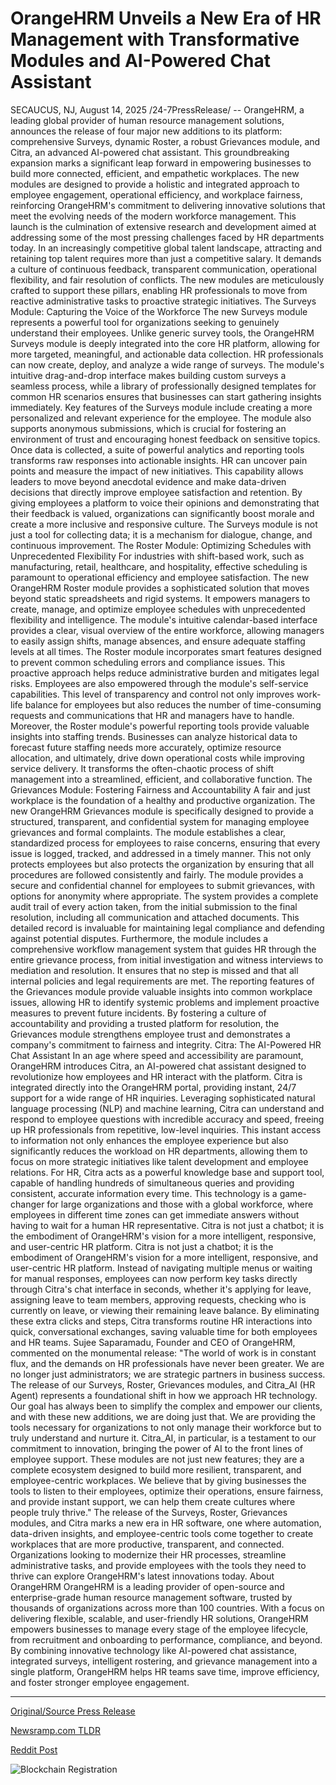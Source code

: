 # OrangeHRM Unveils a New Era of HR Management with Transformative Modules and AI-Powered Chat Assistant

SECAUCUS, NJ, August 14, 2025 /24-7PressRelease/ -- OrangeHRM, a leading global provider of human resource management solutions, announces the release of four major new additions to its platform: comprehensive Surveys, dynamic Roster, a robust Grievances module, and Citra, an advanced AI-powered chat assistant.   This groundbreaking expansion marks a significant leap forward in empowering businesses to build more connected, efficient, and empathetic workplaces. The new modules are designed to provide a holistic and integrated approach to employee engagement, operational efficiency, and workplace fairness, reinforcing OrangeHRM's commitment to delivering innovative solutions that meet the evolving needs of the modern workforce management.  This launch is the culmination of extensive research and development aimed at addressing some of the most pressing challenges faced by HR departments today. In an increasingly competitive global talent landscape, attracting and retaining top talent requires more than just a competitive salary. It demands a culture of continuous feedback, transparent communication, operational flexibility, and fair resolution of conflicts. The new modules are meticulously crafted to support these pillars, enabling HR professionals to move from reactive administrative tasks to proactive strategic initiatives.  The Surveys Module: Capturing the Voice of the Workforce  The new Surveys module represents a powerful tool for organizations seeking to genuinely understand their employees. Unlike generic survey tools, the OrangeHRM Surveys module is deeply integrated into the core HR platform, allowing for more targeted, meaningful, and actionable data collection. HR professionals can now create, deploy, and analyze a wide range of surveys. The module's intuitive drag-and-drop interface makes building custom surveys a seamless process, while a library of professionally designed templates for common HR scenarios ensures that businesses can start gathering insights immediately.  Key features of the Surveys module include creating a more personalized and relevant experience for the employee. The module also supports anonymous submissions, which is crucial for fostering an environment of trust and encouraging honest feedback on sensitive topics. Once data is collected, a suite of powerful analytics and reporting tools transforms raw responses into actionable insights. HR can uncover pain points and measure the impact of new initiatives. This capability allows leaders to move beyond anecdotal evidence and make data-driven decisions that directly improve employee satisfaction and retention. By giving employees a platform to voice their opinions and demonstrating that their feedback is valued, organizations can significantly boost morale and create a more inclusive and responsive culture. The Surveys module is not just a tool for collecting data; it is a mechanism for dialogue, change, and continuous improvement.  The Roster Module: Optimizing Schedules with Unprecedented Flexibility  For industries with shift-based work, such as manufacturing, retail, healthcare, and hospitality, effective scheduling is paramount to operational efficiency and employee satisfaction. The new OrangeHRM Roster module provides a sophisticated solution that moves beyond static spreadsheets and rigid systems. It empowers managers to create, manage, and optimize employee schedules with unprecedented flexibility and intelligence. The module's intuitive calendar-based interface provides a clear, visual overview of the entire workforce, allowing managers to easily assign shifts, manage absences, and ensure adequate staffing levels at all times.  The Roster module incorporates smart features designed to prevent common scheduling errors and compliance issues. This proactive approach helps reduce administrative burden and mitigates legal risks. Employees are also empowered through the module's self-service capabilities. This level of transparency and control not only improves work-life balance for employees but also reduces the number of time-consuming requests and communications that HR and managers have to handle. Moreover, the Roster module's powerful reporting tools provide valuable insights into staffing trends. Businesses can analyze historical data to forecast future staffing needs more accurately, optimize resource allocation, and ultimately, drive down operational costs while improving service delivery. It transforms the often-chaotic process of shift management into a streamlined, efficient, and collaborative function.  The Grievances Module: Fostering Fairness and Accountability  A fair and just workplace is the foundation of a healthy and productive organization. The new OrangeHRM Grievances module is specifically designed to provide a structured, transparent, and confidential system for managing employee grievances and formal complaints. The module establishes a clear, standardized process for employees to raise concerns, ensuring that every issue is logged, tracked, and addressed in a timely manner. This not only protects employees but also protects the organization by ensuring that all procedures are followed consistently and fairly.  The module provides a secure and confidential channel for employees to submit grievances, with options for anonymity where appropriate. The system provides a complete audit trail of every action taken, from the initial submission to the final resolution, including all communication and attached documents. This detailed record is invaluable for maintaining legal compliance and defending against potential disputes. Furthermore, the module includes a comprehensive workflow management system that guides HR through the entire grievance process, from initial investigation and witness interviews to mediation and resolution. It ensures that no step is missed and that all internal policies and legal requirements are met. The reporting features of the Grievances module provide valuable insights into common workplace issues, allowing HR to identify systemic problems and implement proactive measures to prevent future incidents. By fostering a culture of accountability and providing a trusted platform for resolution, the Grievances module strengthens employee trust and demonstrates a company's commitment to fairness and integrity.  Citra: The AI-Powered HR Chat Assistant  In an age where speed and accessibility are paramount, OrangeHRM introduces Citra, an AI-powered chat assistant designed to revolutionize how employees and HR interact with the platform. Citra is integrated directly into the OrangeHRM portal, providing instant, 24/7 support for a wide range of HR inquiries. Leveraging sophisticated natural language processing (NLP) and machine learning, Citra can understand and respond to employee questions with incredible accuracy and speed, freeing up HR professionals from repetitive, low-level inquiries.  This instant access to information not only enhances the employee experience but also significantly reduces the workload on HR departments, allowing them to focus on more strategic initiatives like talent development and employee relations. For HR, Citra acts as a powerful knowledge base and support tool, capable of handling hundreds of simultaneous queries and providing consistent, accurate information every time. This technology is a game-changer for large organizations and those with a global workforce, where employees in different time zones can get immediate answers without having to wait for a human HR representative. Citra is not just a chatbot; it is the embodiment of OrangeHRM's vision for a more intelligent, responsive, and user-centric HR platform.  Citra is not just a chatbot; it is the embodiment of OrangeHRM's vision for a more intelligent, responsive, and user-centric HR platform. Instead of navigating multiple menus or waiting for manual responses, employees can now perform key tasks directly through Citra's chat interface in seconds, whether it's applying for leave, assigning leave to team members, approving requests, checking who is currently on leave, or viewing their remaining leave balance. By eliminating these extra clicks and steps, Citra transforms routine HR interactions into quick, conversational exchanges, saving valuable time for both employees and HR teams.  Sujee Saparamadu, Founder and CEO of OrangeHRM, commented on the monumental release:  "The world of work is in constant flux, and the demands on HR professionals have never been greater. We are no longer just administrators; we are strategic partners in business success. The release of our Surveys, Roster, Grievances modules, and Citra_AI (HR Agent) represents a foundational shift in how we approach HR technology. Our goal has always been to simplify the complex and empower our clients, and with these new additions, we are doing just that. We are providing the tools necessary for organizations to not only manage their workforce but to truly understand and nurture it. Citra_AI, in particular, is a testament to our commitment to innovation, bringing the power of AI to the front lines of employee support. These modules are not just new features; they are a complete ecosystem designed to build more resilient, transparent, and employee-centric workplaces. We believe that by giving businesses the tools to listen to their employees, optimize their operations, ensure fairness, and provide instant support, we can help them create cultures where people truly thrive."  The release of the Surveys, Roster, Grievances modules, and Citra marks a new era in HR software, one where automation, data-driven insights, and employee-centric tools come together to create workplaces that are more productive, transparent, and connected. Organizations looking to modernize their HR processes, streamline administrative tasks, and provide employees with the tools they need to thrive can explore OrangeHRM's latest innovations today.  About OrangeHRM  OrangeHRM is a leading provider of open-source and enterprise-grade human resource management software, trusted by thousands of organizations across more than 100 countries. With a focus on delivering flexible, scalable, and user-friendly HR solutions, OrangeHRM empowers businesses to manage every stage of the employee lifecycle, from recruitment and onboarding to performance, compliance, and beyond. By combining innovative technology like AI-powered chat assistance, integrated surveys, intelligent rostering, and grievance management into a single platform, OrangeHRM helps HR teams save time, improve efficiency, and foster stronger employee engagement. 

---

[Original/Source Press Release](https://www.24-7pressrelease.com/press-release/525819/orangehrm-unveils-a-new-era-of-hr-management-with-transformative-modules-and-ai-powered-chat-assistant)
                    

[Newsramp.com TLDR](https://newsramp.com/curated-news/orangehrm-launches-revolutionary-hr-modules-for-modern-workplaces/2bbd126cb8f46ed0e0dbfed6e93295b9) 

 



[Reddit Post](https://www.reddit.com/r/newsramp/comments/1mptsmp/orangehrm_launches_revolutionary_hr_modules_for/) 



![Blockchain Registration](https://cdn.newsramp.app/24-7PressRelease/qrcode/258/14/cornZzIS.webp)